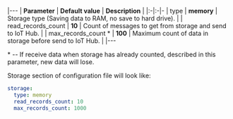 |---
| **Parameter**            | **Default value**                            | **Description**                                                |
|:-|:-|-
| type                     | **memory**                                   | Storage type (Saving data to RAM, no save to hard drive).      |
| read_records_count       | **10**                                       | Count of messages to get from storage and send to IoT Hub. |
| max_records_count *      | **100**                                      | Maximum count of data in storage before send to IoT Hub.   |
|---


\* -- If receive data when storage has already counted, described in this parameter, new data will lose.

Storage section of configuration file will look like:

```yaml
storage:
  type: memory
  read_records_count: 10
  max_records_count: 1000
```